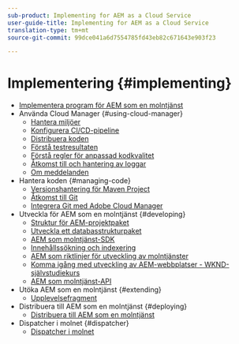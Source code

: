 ```yaml
---
sub-product: Implementing for AEM as a Cloud Service
user-guide-title: Implementing for AEM as a Cloud Service
translation-type: tm+mt
source-git-commit: 99dce041a6d7554785fd43eb82c671643e903f23

---
```



# Implementering {#implementing}

+ [Implementera program för AEM som en molntjänst](/help/implementing/home.md)
+ Använda Cloud Manager {#using-cloud-manager}
   + [Hantera miljöer](cloud-manager/manage-environments.md)
   + [Konfigurera CI/CD-pipeline](cloud-manager/configure-pipeline.md)
   + [Distribuera koden](cloud-manager/deploy-code.md)
   + [Förstå testresultaten](cloud-manager/understand-test-results.md)
   + [Förstå regler för anpassad kodkvalitet](cloud-manager/custom-code-quality-rules.md)
   + [Åtkomst till och hantering av loggar](cloud-manager/manage-logs.md)
   + [Om meddelanden](cloud-manager/notifications.md)
+ Hantera koden {#managing-code}
   + [Versionshantering för Maven Project](cloud-manager/project-version-handling.md)
   + [Åtkomst till Git](cloud-manager/accessing-git.md)
   + [Integrera Git med Adobe Cloud Manager](cloud-manager/integrating-with-git.md)
+ Utveckla för AEM som en molntjänst {#developing}
   + [Struktur för AEM-projektpaket](developing/introduction/aem-project-content-package-structure.md)
   + [Utveckla ett databasstrukturpaket](developing/introduction/repository-structure-package.md)
   + [AEM som molntjänst-SDK](developing/introduction/aem-as-a-cloud-service-sdk.md)
   + [Innehållssökning och indexering](/help/operations/indexing.md)
   + [AEM som riktlinjer för utveckling av molntjänster](developing/introduction/development-guidelines.md)
   + [Komma igång med utveckling av AEM-webbplatser - WKND-självstudiekurs](developing/introduction/develop-wknd-tutorial.md)
   + [AEM som molntjänst-API](https://docs.adobe.com/content/help/en/experience-manager-cloud-service/implementing/developing/ref/javadoc/index.html)
+ Utöka AEM som en molntjänst {#extending}
   + [Upplevelsefragment](developing/extending/experience-fragments.md)
+ Distribuera till AEM som en molntjänst {#deploying}
   + [Distribuera till AEM som en molntjänst](deploying/overview.md)
+ Dispatcher i molnet {#dispatcher}
   + [Dispatcher i molnet](dispatcher/overview.md)
